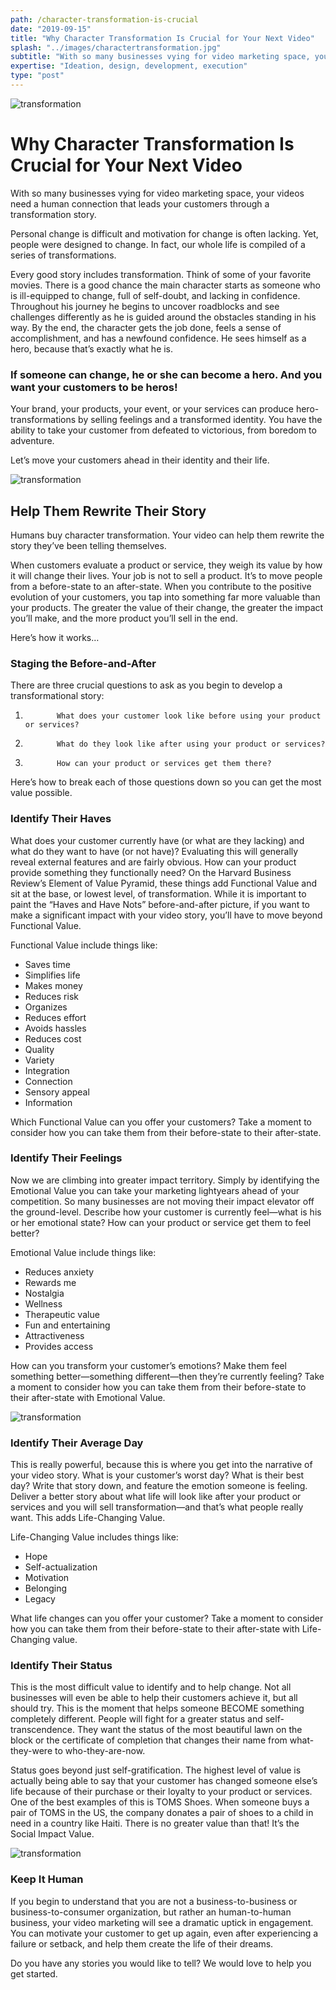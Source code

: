 ```yaml
---
path: /character-transformation-is-crucial
date: "2019-09-15"
title: "Why Character Transformation Is Crucial for Your Next Video"
splash: "../images/charactertransformation.jpg"
subtitle: "With so many businesses vying for video marketing space, your videos need a human connection that leads your customers through a transformation story."
expertise: "Ideation, design, development, execution"
type: "post"
---
```


<img alt="transformation" src="../images/charactertransformation.jpg">

# Why Character Transformation Is Crucial for Your Next Video

With so many businesses vying for video marketing space, your videos need a human connection that leads your customers through a transformation story.

Personal change is difficult and motivation for change is often lacking. Yet, people were designed to change. In fact, our whole life is compiled of a series of transformations.

Every good story includes transformation. Think of some of your favorite movies. There is a good chance the main character starts as someone who is ill-equipped to change, full of self-doubt, and lacking in confidence. Throughout his journey he begins to uncover roadblocks and see challenges differently as he is guided around the obstacles standing in his way. By the end, the character gets the job done, feels a sense of accomplishment, and has a newfound confidence. He sees himself as a hero, because that’s exactly what he is.

### If someone can change, he or she can become a hero. And you want your customers to be heros!

Your brand, your products, your event, or your services can produce hero-transformations by selling feelings and a transformed identity. You have the ability to take your customer from defeated to victorious, from boredom to adventure.

Let’s move your customers ahead in their identity and their life.

<img alt="transformation" src="../images/transformation1.jpg">

## Help Them Rewrite Their Story

Humans buy character transformation. Your video can help them rewrite the story they’ve been telling themselves.

When customers evaluate a product or service, they weigh its value by how it will change their lives. Your job is not to sell a product. It’s to move people from a before-state to an after-state. When you contribute to the positive evolution of your customers, you tap into something far more valuable than your products. The greater the value of their change, the greater the impact you’ll make, and the more product you’ll sell in the end.

Here’s how it works…

### Staging the Before-and-After

There are three crucial questions to ask as you begin to develop a transformational story:

1.            What does your customer look like before using your product or services?

2.            What do they look like after using your product or services?

3.            How can your product or services get them there?

Here’s how to break each of those questions down so you can get the most value possible.

### Identify Their Haves

What does your customer currently have (or what are they lacking) and what do they want to have (or not have)? Evaluating this will generally reveal external features and are fairly obvious. How can your product provide something they functionally need? On the Harvard Business Review’s Element of Value Pyramid, these things add Functional Value and sit at the base, or lowest level, of transformation. While it is important to paint the “Haves and Have Nots” before-and-after picture, if you want to make a significant impact with your video story, you’ll have to move beyond Functional Value.

Functional Value include things like:

- Saves time
- Simplifies life
- Makes money
- Reduces risk
- Organizes
- Reduces effort
- Avoids hassles
- Reduces cost
- Quality
- Variety
- Integration
- Connection
- Sensory appeal
- Information

Which Functional Value can you offer your customers? Take a moment to consider how you can take them from their before-state to their after-state.

### Identify Their Feelings

Now we are climbing into greater impact territory. Simply by identifying the Emotional Value you can take your marketing lightyears ahead of your competition. So many businesses are not moving their impact elevator off the ground-level. Describe how your customer is currently feel—what is his or her emotional state? How can your product or service get them to feel better?

Emotional Value include things like:

- Reduces anxiety
- Rewards me
- Nostalgia
- Wellness
- Therapeutic value
- Fun and entertaining
- Attractiveness
- Provides access

How can you transform your customer’s emotions? Make them feel something better—something different—then they’re currently feeling? Take a moment to consider how you can take them from their before-state to their after-state with Emotional Value.

<img alt="transformation" src="../images/transformation2.jpg">

### Identify Their Average Day

This is really powerful, because this is where you get into the narrative of your video story. What is your customer’s worst day? What is their best day? Write that story down, and feature the emotion someone is feeling. Deliver a better story about what life will look like after your product or services and you will sell transformation—and that’s what people really want. This adds Life-Changing Value.

Life-Changing Value includes things like:

- Hope
- Self-actualization
- Motivation
- Belonging
- Legacy

What life changes can you offer your customer? Take a moment to consider how you can take them from their before-state to their after-state with Life-Changing value.

### Identify Their Status

This is the most difficult value to identify and to help change. Not all businesses will even be able to help their customers achieve it, but all should try. This is the moment that helps someone BECOME something completely different. People will fight for a greater status and self-transcendence. They want the status of the most beautiful lawn on the block or the certificate of completion that changes their name from what-they-were to who-they-are-now.

Status goes beyond just self-gratification. The highest level of value is actually being able to say that your customer has changed someone else’s life because of their purchase or their loyalty to your product or services. One of the best examples of this is TOMS Shoes. When someone buys a pair of TOMS in the US, the company donates a pair of shoes to a child in need in a country like Haiti. There is no greater value than that! It’s the Social Impact Value.

<img alt="transformation" src="../images/transformation3.jpg">

### Keep It Human

If you begin to understand that you are not a business-to-business or business-to-consumer organization, but rather an human-to-human business, your video marketing will see a dramatic uptick in engagement. You can motivate your customer to get up again, even after experiencing a failure or setback, and help them create the life of their dreams.

Do you have any stories you would like to tell? We would love to help you get started.
